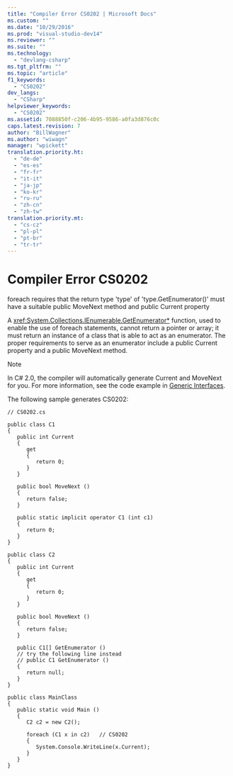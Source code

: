 ```yaml
---
title: "Compiler Error CS0202 | Microsoft Docs"
ms.custom: ""
ms.date: "10/29/2016"
ms.prod: "visual-studio-dev14"
ms.reviewer: ""
ms.suite: ""
ms.technology: 
  - "devlang-csharp"
ms.tgt_pltfrm: ""
ms.topic: "article"
f1_keywords: 
  - "CS0202"
dev_langs: 
  - "CSharp"
helpviewer_keywords: 
  - "CS0202"
ms.assetid: 7088850f-c206-4b95-9586-a0fa3d876c0c
caps.latest.revision: 7
author: "BillWagner"
ms.author: "wiwagn"
manager: "wpickett"
translation.priority.ht: 
  - "de-de"
  - "es-es"
  - "fr-fr"
  - "it-it"
  - "ja-jp"
  - "ko-kr"
  - "ru-ru"
  - "zh-cn"
  - "zh-tw"
translation.priority.mt: 
  - "cs-cz"
  - "pl-pl"
  - "pt-br"
  - "tr-tr"
---
```

# Compiler Error CS0202
foreach requires that the return type 'type' of 'type.GetEnumerator()' must have a suitable public MoveNext method and public Current property  
  
 A <xref:System.Collections.IEnumerable.GetEnumerator*> function, used to enable the use of foreach statements, cannot return a pointer or array; it must return an instance of a class that is able to act as an enumerator. The proper requirements to serve as an enumerator include a public Current property and a public MoveNext method.  
  
> [!NOTE]
>  In C# 2.0, the compiler will automatically generate Current and MoveNext for you. For more information, see the code example in [Generic Interfaces](../../csharp/programming-guide/generics/generic-interfaces.md).  
  
 The following sample generates CS0202:  
  
```  
// CS0202.cs  
  
public class C1  
{  
   public int Current  
   {  
      get  
      {  
         return 0;  
      }  
   }  
  
   public bool MoveNext ()  
   {  
      return false;  
   }  
  
   public static implicit operator C1 (int c1)  
   {  
      return 0;  
   }  
}  
  
public class C2  
{  
   public int Current  
   {  
      get  
      {  
         return 0;  
      }  
   }  
  
   public bool MoveNext ()  
   {  
      return false;  
   }  
  
   public C1[] GetEnumerator ()  
   // try the following line instead  
   // public C1 GetEnumerator ()  
   {  
      return null;  
   }  
}  
  
public class MainClass  
{  
   public static void Main ()  
   {  
      C2 c2 = new C2();  
  
      foreach (C1 x in c2)   // CS0202  
      {  
         System.Console.WriteLine(x.Current);  
      }  
   }  
}  
```